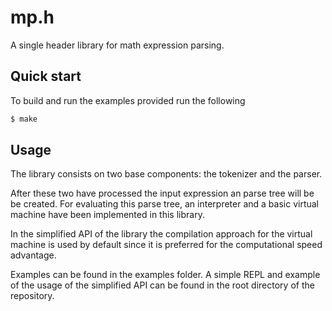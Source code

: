 # mp.h

A single header library for math expression parsing.

## Quick start

To build and run the examples provided run the following

```bash
$ make
```

## Usage

The library consists on two base components: the tokenizer and the parser.

After these two have processed the input expression an parse tree will be be
created. For evaluating this parse tree, an interpreter and a basic virtual
machine have been implemented in this library.

In the simplified API of the library the compilation approach for the virtual
machine is used by default since it is preferred for the computational speed
advantage.

Examples can be found in the examples folder. A simple REPL and example of the
usage of the simplified API can be found in the root directory of the
repository.
